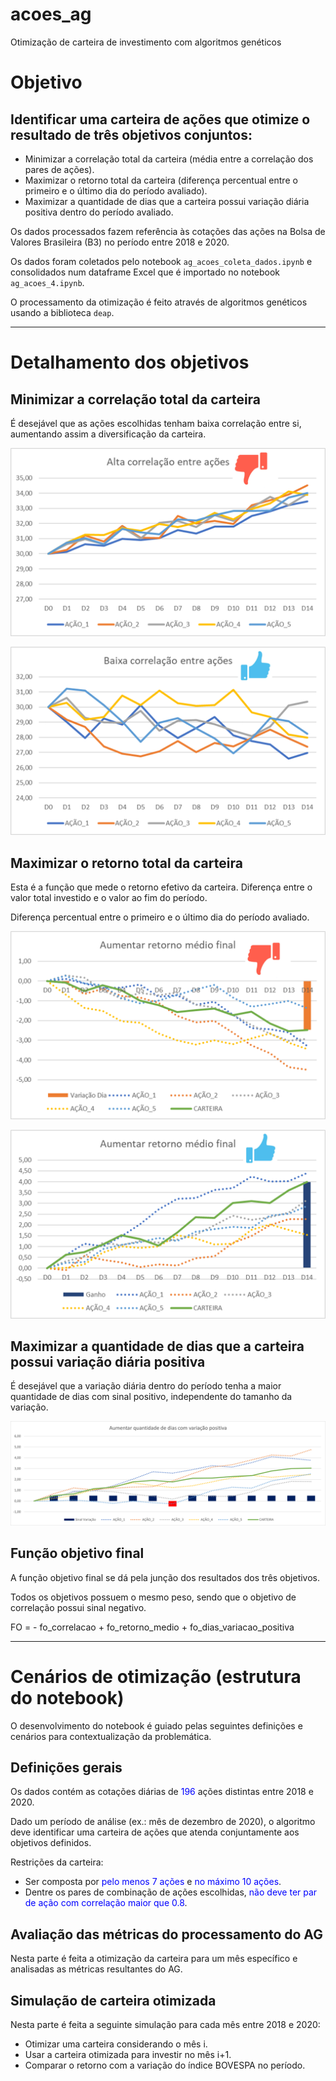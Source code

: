# acoes_ag
Otimização de carteira de investimento com algoritmos genéticos

# **Objetivo**

## Identificar uma carteira de ações que otimize o resultado de três objetivos  conjuntos:
- Minimizar a correlação total da carteira (média entre a correlação dos pares de ações).
- Maximizar o retorno total da carteira (diferença percentual entre o primeiro e o último dia do período avaliado).
- Maximizar a quantidade de dias que a carteira possui variação diária positiva dentro do período avaliado.

Os dados processados fazem referência às cotações das ações na Bolsa de Valores Brasileira (B3) no período entre 2018 e 2020.

Os dados foram coletados pelo notebook `ag_acoes_coleta_dados.ipynb` e consolidados num dataframe Excel que é importado no notebook `ag_acoes_4.ipynb`.

O processamento da otimização é feito através de algoritmos genéticos usando a biblioteca `deap`.

---

# **Detalhamento dos objetivos**

## Minimizar a correlação total da carteira

É desejável que as ações escolhidas tenham baixa correlação entre si, aumentando assim a diversificação da carteira.

!["Alta correlação"](corr_bad.png)

!["Baixa correlação"](corr_ok.png)


## Maximizar o retorno total da carteira

Esta é a função que mede o retorno efetivo da carteira. Diferença entre o valor total investido e o valor ao fim do período.

Diferença percentual entre o primeiro e o último dia do período avaliado.

!["Retorno negativo"](ret_bad.png)

!["Retorno positivo"](ret_ok.png)

## Maximizar a quantidade de dias que a carteira possui variação diária positiva

É desejável que a variação diária dentro do período tenha a maior quantidade de dias com sinal positivo, independente do tamanho da variação.

!["Dias Positivo"](dias_pos.png)


## Função objetivo final

A função objetivo final se dá pela junção dos resultados dos três objetivos. 

Todos os objetivos possuem o mesmo peso, sendo que o objetivo de correlação possui sinal negativo.

FO = - fo\_correlacao + fo\_retorno\_medio + fo\_dias\_variacao\_positiva

---

# **Cenários de otimização** (estrutura do notebook)

O desenvolvimento do notebook é guiado pelas seguintes definições e cenários para contextualização da problemática.

## Definições gerais

Os dados contém as cotações diárias de <font color='blue'>196</font> ações distintas entre 2018 e 2020.

Dado um período de análise (ex.: mês de dezembro de 2020), o algoritmo deve identificar uma carteira de ações que atenda conjuntamente aos objetivos definidos.

Restrições da carteira:

- Ser composta por <font color='blue'> pelo menos 7 ações</font> e <font color='blue'>no máximo 10 ações</font>.
- Dentre os pares de combinação de ações escolhidas, <font color='blue'>não deve ter par de ação com correlação maior que 0.8</font>.

## Avaliação das métricas do processamento do AG

Nesta parte é feita a otimização da carteira para um mês específico e analisadas as métricas resultantes do AG.

## Simulação de carteira otimizada

Nesta parte é feita a seguinte simulação para cada mês entre 2018 e 2020:
- Otimizar uma carteira considerando o mês i.
- Usar a carteira otimizada para investir no mês i+1.
- Comparar o retorno com a variação do índice BOVESPA no período.
